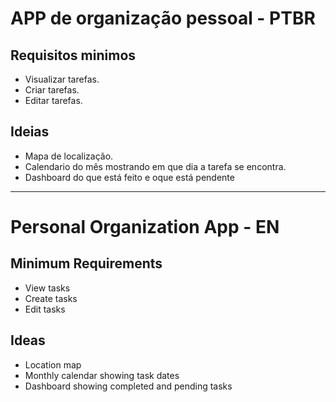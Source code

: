 # APP de organização pessoal - PTBR
## Requisitos minimos
- Visualizar tarefas.
- Criar tarefas.
- Editar tarefas.

## Ideias
- Mapa de localização.
- Calendario do mês mostrando em que dia a tarefa se encontra.
- Dashboard do que está feito e oque está pendente

---

# Personal Organization App - EN
## Minimum Requirements
- View tasks
- Create tasks
- Edit tasks

## Ideas
- Location map
- Monthly calendar showing task dates
- Dashboard showing completed and pending tasks

